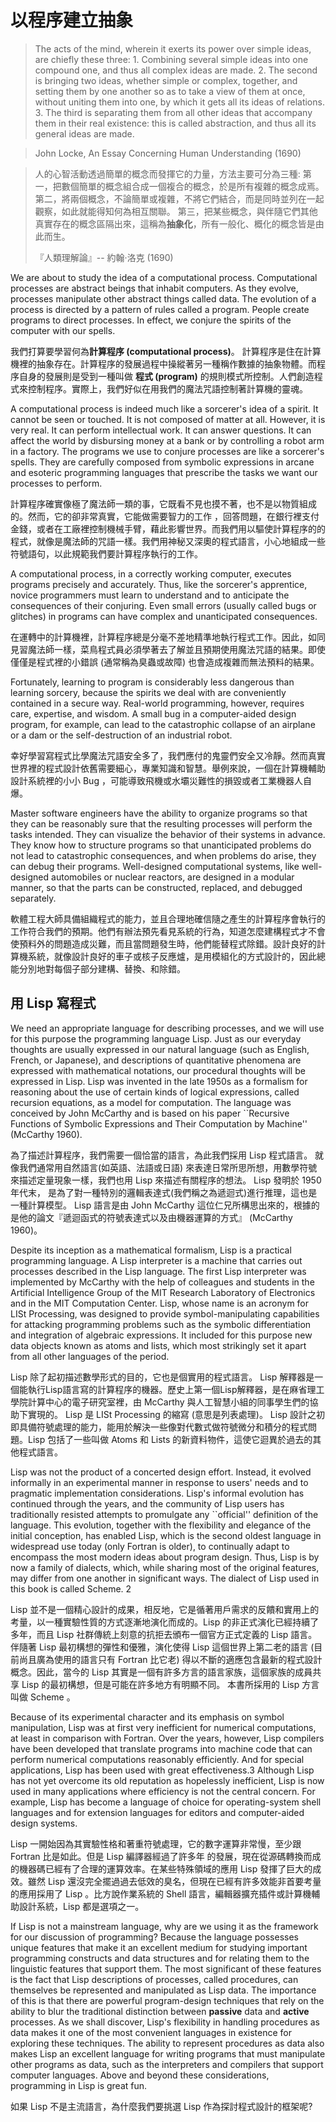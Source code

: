 以程序建立抽象
===================

> The acts of the mind, wherein it exerts its power over simple ideas, are chiefly these three: 1. Combining several simple ideas into one compound one, and thus all complex ideas are made. 2. The second is bringing two ideas, whether simple or complex, together, and setting them by one another so as to take a view of them at once, without uniting them into one, by which it gets all its ideas of relations. 3. The third is separating them from all other ideas that accompany them in their real existence: this is called abstraction, and thus all its general ideas are made.

> John Locke, An Essay Concerning Human Understanding (1690)

> 人的心智活動透過簡單的概念而發揮它的力量，方法主要可分為三種:
> 第一，把數個簡單的概念組合成一個複合的概念，於是所有複雜的概念成焉。
> 第二，將兩個概念，不論簡單或複雜，不將它們結合，而是同時並列在一起觀察，如此就能得知何為相互關聯。
> 第三，把某些概念，與伴隨它們其他真實存在的概念區隔出來，這稱為**抽象化**，所有一般化、概化的概念皆是由此而生。
>
> 『人類理解論』-- 約翰·洛克 (1690)

We are about to study the idea of a computational process. Computational processes are abstract beings that inhabit computers. As they evolve, processes manipulate other abstract things called data. The evolution of a process is directed by a pattern of rules called a program. People create programs to direct processes. In effect, we conjure the spirits of the computer with our spells.

我們打算要學習何為**計算程序 (computational process)**。 計算程序是住在計算機裡的抽象存在。計算程序的發展過程中操縱著另一種稱作數據的抽象物體。而程序自身的發展則是受到一種叫做 **程式 (program)** 的規則模式所控制。人們創造程式來控制程序。實際上，我們好似在用我們的魔法咒語控制著計算機的靈魂。

A computational process is indeed much like a sorcerer's idea of a spirit. It cannot be seen or touched. It is not composed of matter at all. However, it is very real. It can perform intellectual work. It can answer questions. It can affect the world by disbursing money at a bank or by controlling a robot arm in a factory. The programs we use to conjure processes are like a sorcerer's spells. They are carefully composed from symbolic expressions in arcane and esoteric programming languages that prescribe the tasks we want our processes to perform.

計算程序確實像極了魔法師一類的事，它既看不見也摸不著，也不是以物質組成的。然而，它的卻非常真實，它能做需要智力的工作
，回答問題，在銀行裡支付金錢，或者在工廠裡控制機械手臂，藉此影響世界。而我們用以驅使計算程序的的程式，就像是魔法師的咒語一樣。我們用神秘又深奧的程式語言，小心地組成一些符號語句，以此規範我們要計算程序執行的工作。

A computational process, in a correctly working computer, executes programs precisely and accurately. Thus, like the sorcerer's apprentice, novice programmers must learn to understand and to anticipate the consequences of their conjuring. Even small errors (usually called bugs or glitches) in programs can have complex and unanticipated consequences.

在運轉中的計算機裡，計算程序總是分毫不差地精準地執行程式工作。因此，如同見習魔法師一樣，菜鳥程式員必須學著去了解並且預期使用魔法咒語的結果。即使僅僅是程式裡的小錯誤 (通常稱為臭蟲或故障) 也會造成複雜而無法預料的結果。

Fortunately, learning to program is considerably less dangerous than learning sorcery, because the spirits we deal with are conveniently contained in a secure way. Real-world programming, however, requires care, expertise, and wisdom. A small bug in a computer-aided design program, for example, can lead to the catastrophic collapse of an airplane or a dam or the self-destruction of an industrial robot.

幸好學習寫程式比學魔法咒語安全多了，我們應付的鬼靈們安全又冷靜。然而真實世界裡的程式設計依舊需要細心，專業知識和智慧。舉例來說，一個在計算機輔助設計系統裡的小小 Bug ，可能導致飛機或水壩災難性的損毀或者工業機器人自爆。

Master software engineers have the ability to organize programs so that they can be reasonably sure that the resulting processes will perform the tasks intended. They can visualize the behavior of their systems in advance. They know how to structure programs so that unanticipated problems do not lead to catastrophic consequences, and when problems do arise, they can debug their programs. Well-designed computational systems, like well-designed automobiles or nuclear reactors, are designed in a modular manner, so that the parts can be constructed, replaced, and debugged separately.

軟體工程大師具備組織程式的能力，並且合理地確信隨之產生的計算程序會執行的工作符合我們的預期。他們有辦法預先看見系統的行為，知道怎麼建構程式才不會使預料外的問題造成災難，而且當問題發生時，他們能替程式除錯。設計良好的計算機系統，就像設計良好的車子或核子反應爐，是用模組化的方式設計的，因此總能分別地對每個子部分建構、替換、和除錯。


用 Lisp 寫程式
----------------------------

 We need an appropriate language for describing processes, and we will use for this purpose the programming language Lisp. Just as our everyday thoughts are usually expressed in our natural language (such as English, French, or Japanese), and descriptions of quantitative phenomena are expressed with mathematical notations, our procedural thoughts will be expressed in Lisp. Lisp was invented in the late 1950s as a formalism for reasoning about the use of certain kinds of logical expressions, called recursion equations, as a model for computation. The language was conceived by John McCarthy and is based on his paper ``Recursive Functions of Symbolic Expressions and Their Computation by Machine'' (McCarthy 1960).
 
為了描述計算程序，我們需要一個恰當的語言，為此我們採用 Lisp 程式語言。 就像我們通常用自然語言(如英語、法語或日語) 來表達日常所思所想，用數學符號來描述定量現象一樣，我們也用 Lisp 來描述有關程序的想法。 Lisp 發明於 1950 年代末， 是為了對一種特別的邏輯表達式(我們稱之為遞迴式)進行推理，這也是一種計算模型。 Lisp 語言是由 John McCarthy 這位仁兄所構思出來的，根據的是他的論文『遞迴函式的符號表達式以及由機器運算的方式』 (McCarthy 1960)。

Despite its inception as a mathematical formalism, Lisp is a practical programming language. A Lisp interpreter is a machine that carries out processes described in the Lisp language. The first Lisp interpreter was implemented by McCarthy with the help of colleagues and students in the Artificial Intelligence Group of the MIT Research Laboratory of Electronics and in the MIT Computation Center. Lisp, whose name is an acronym for LISt Processing, was designed to provide symbol-manipulating capabilities for attacking programming problems such as the symbolic differentiation and integration of algebraic expressions. It included for this purpose new data objects known as atoms and lists, which most strikingly set it apart from all other languages of the period.

Lisp 除了起初描述數學形式的目的，它也是個實用的程式語言。 Lisp 解釋器是一個能執行Lisp語言寫的計算程序的機器。歷史上第一個Lisp解釋器，是在麻省理工學院計算中心的電子研究室裡，由  McCarthy 與人工智慧小組的同事學生們的協助下實現的。 Lisp 是 LISt Processing  的縮寫 (意思是列表處理)。 Lisp 設計之初即具備符號處理的能力，能用於解決一些像對代數式做符號微分和積分的程式問題。Lisp 包括了一些叫做 Atoms 和 Lists 的新資料物件，這使它迴異於過去的其他程式語言。

Lisp was not the product of a concerted design effort. Instead, it evolved informally in an experimental manner in response to users' needs and to pragmatic implementation considerations. Lisp's informal evolution has continued through the years, and the community of Lisp users has traditionally resisted attempts to promulgate any ``official'' definition of the language. This evolution, together with the flexibility and elegance of the initial conception, has enabled Lisp, which is the second oldest language in widespread use today (only Fortran is older), to continually adapt to encompass the most modern ideas about program design. Thus, Lisp is by now a family of dialects, which, while sharing most of the original features, may differ from one another in significant ways. The dialect of Lisp used in this book is called Scheme. 2

Lisp 並不是一個精心設計的成果，相反地，它是循著用戶需求的反饋和實用上的考量，以一種實驗性質的方式逐漸地演化而成的。Lisp 的非正式演化已經持續了多年，而且 Lisp 社群傳統上刻意的抗拒去頒布一個官方正式定義的 Lisp 語言。 伴隨著 Lisp 最初構想的彈性和優雅，演化使得 Lisp 這個世界上第二老的語言 (目前尚且廣為使用的語言只有 Fortran 比它老)  得以不斷的適應包含最新的程式設計概念。因此，當今的 Lisp 其實是一個有許多方言的語言家族，這個家族的成員共享 Lisp 的最初構想，但是可能在許多地方有明顯不同。 本書所採用的 Lisp 方言叫做 Scheme 。

 Because of its experimental character and its emphasis on symbol manipulation, Lisp was at first very inefficient for numerical computations, at least in comparison with Fortran. Over the years, however, Lisp compilers have been developed that translate programs into machine code that can perform numerical computations reasonably efficiently. And for special applications, Lisp has been used with great effectiveness.3 Although Lisp has not yet overcome its old reputation as hopelessly inefficient, Lisp is now used in many applications where efficiency is not the central concern. For example, Lisp has become a language of choice for operating-system shell languages and for extension languages for editors and computer-aided design systems.
 
Lisp 一開始因為其實驗性格和著重符號處理，它的數字運算非常慢，至少跟 Fortran 比是如此。但是 Lisp 編譯器經過了許多年 的發展，現在從源碼轉換而成的機器碼已經有了合理的運算效率。在某些特殊領域的應用 Lisp 發揮了巨大的成效。雖然 Lisp 還沒完全擺過過去低效的臭名，但現在已經有許多效能非首要考量的應用採用了 Lisp 。比方說作業系統的 Shell 語言，編輯器擴充插件或計算機輔助設計系統，Lisp 都是選項之一。 

If Lisp is not a mainstream language, why are we using it as the framework for our discussion of programming? Because the language possesses unique features that make it an excellent medium for studying important programming constructs and data structures and for relating them to the linguistic features that support them. The most significant of these features is the fact that Lisp descriptions of processes, called procedures, can themselves be represented and manipulated as Lisp data. The importance of this is that there are powerful program-design techniques that rely on the ability to blur the traditional distinction between **passive** data and **active** processes. As we shall discover, Lisp's flexibility in handling procedures as data makes it one of the most convenient languages in existence for exploring these techniques. The ability to represent procedures as data also makes Lisp an excellent language for writing programs that must manipulate other programs as data, such as the interpreters and compilers that support computer languages. Above and beyond these considerations, programming in Lisp is great fun.

如果 Lisp 不是主流語言，為什麼我們要挑選 Lisp 作為探討程式設計的框架呢? 

